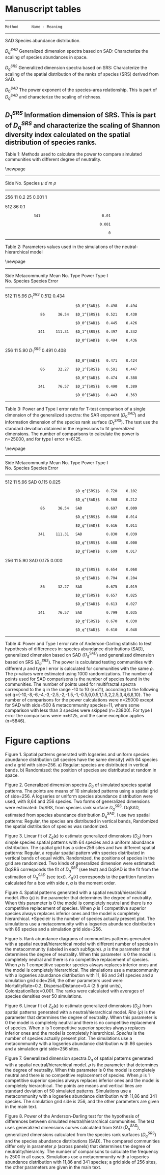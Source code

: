 # Manuscript tables


---------------------------------------------------------------------------------------------
    Method      Name - Meaning   
--------------- ----------------------------------------------------------------------------- 
SAD             Species abundance distribution.

$D_q^{SAD}$     Generalized dimension spectra based on SAD: Characterize the scaling of 
                species abundances in space.
                     
$D_q^{SRS}$     Generalized dimension spectra based on SRS: Characterize the scaling of
                the spatial distribution of the ranks of species (SRS) derived from SAD.

$D_0^{SAD}$     The power exponent of the species-area relationship. This is part of 
                $D_q^{SAD}$ and characterize the scaling of richness.

$D_1^{SRS}$     Information dimension of SRS. This is part of $D_q^{SRS}$ and characterize
                the scaling of Shannon diversity index calculated on the spatial 
                distribution of species ranks.                 
---------------------------------------------------------------------------------------------

Table 1: Methods used to calculate the power to compare simulated communities with different degree of neutrality.

\newpage


------------------------------------------------------
  Side   No. Species   $\mu$   $d$    $m$     $\rho$  
------- ------------- ------- ----- -------- --------- 
   256            11     0.2    25    0.001        1  

   512            86                             0.1  

                 341                            0.01  

                                               0.001  

                                                   0  
------------------------------------------------------

Table 2: Parameters values used in the simulations of the neutral-hierarchical model 

\newpage

------------------------------------------------------------------
  Side   Metacommunity   Mean No.       Type      Power   Type I  
          No. Species    Species                          Error   
------- --------------- ---------- ------------- ------- ---------
   512              11       5.96   $D_1^{SRS}$   0.512    0.434  

                                    $D_0^{SAD}$   0.498    0.494  

                    86      36.54   $D_1^{SRS}$   0.521    0.430  

                                    $D_0^{SAD}$   0.445    0.426  

                   341     111.31   $D_1^{SRS}$   0.497    0.342  

                                    $D_0^{SAD}$   0.494    0.436  

   256              11       5.90   $D_1^{SRS}$   0.491    0.408  

                                    $D_0^{SAD}$   0.471    0.424  

                    86      32.27   $D_1^{SRS}$   0.501    0.447  

                                    $D_0^{SAD}$   0.474    0.388  

                   341      76.57   $D_1^{SRS}$   0.490    0.389  

                                    $D_0^{SAD}$   0.443    0.363  
------------------------------------------------------------------


Table 3: Power and Type I error rate for T-test comparison of a single dimension of the generalized spectra: the SAR exponent ($D_0^{SAD}$) and information dimension of the species rank surface ($D_1^{SRS}$). The test use the standard deviation obtained in the regressions to fit generalized dimensions. The number of comparisons to calculate the power is n=25000, and for type I error n=6125.

\newpage

------------------------------------------------------------------
  Side   Metacommunity   Mean No.       Type      Power   Type I  
          No. Species    Species                          Error   
------- --------------- ---------- ------------- ------- ---------
   512              11       5.96   SAD           0.115    0.025  

                                    $D_q^{SRS}$   0.720    0.102  

                                    $D_q^{SAD}$   0.568    0.212  

                    86      36.54   SAD           0.697    0.009  

                                    $D_q^{SRS}$   0.680    0.014  

                                    $D_q^{SAD}$   0.616    0.011  

                   341     111.31   SAD           0.830    0.039  

                                    $D_q^{SRS}$   0.688    0.000  

                                    $D_q^{SAD}$   0.609    0.017  

   256              11       5.90   SAD           0.175    0.000  

                                    $D_q^{SRS}$   0.654    0.068  

                                    $D_q^{SAD}$   0.704    0.204  

                    86      32.27   SAD           0.675    0.019  

                                    $D_q^{SRS}$   0.657    0.025  

                                    $D_q^{SAD}$   0.613    0.027  

                   341      76.57   SAD           0.799    0.035  

                                    $D_q^{SRS}$   0.670    0.030  

                                    $D_q^{SAD}$   0.610    0.048  
------------------------------------------------------------------

Table 4: Power and Type I error rate of Anderson-Darling statistic to test hypothesis of differences in:  species abundance distributions (SAD), generalized dimension based on SAD ($D_q^{SAD}$) and generalized dimension based on SRS ($D_q^{SRS}$). The power is calculated testing communities with different $\rho$ and type I error is calculated for communities with the same $\rho$. The p-values were estimated using 1000 randomizations. The number of points used for SAD comparisons is the number of species found in the communities. The number of points used for multifractal spectra correspond to the q in the range -10 to 10 (n=21), according to the following set q={-10,-8,-6,-4,-3,-2.5,-2,-1.5,-1,-0.5,0,0.5,1,1.5,2,2.5,3,4,6,8,10}. The number of comparisons for the power calculations were n=25000 except for SAD with side=500 & metacommunity species=11, where some comparison with less than 3 species were skipped (n=23800). For type I error the comparisons were n=6125, and the same exception applies (n=5846).


# Figure captions

Figure 1. Spatial patterns generated with logseries and uniform species abundance distribution (all species have the same density) with 64 species and a grid with side=256. a) Regular: species are distributed in vertical bands. b) Randomized: the position of species are distributed at random in space.

Figure 2. Generalized dimension spectra $D_q$ of simulated species spatial patterns. The points are means of 10 simulated patterns using a spatial grid of side=256. A logseries or uniform species abundance distribution were used, with 8,64 and 256 species. Two forms of generalized dimensions were estimated: DqSRS, from species rank surface $D_q^{SRS}$. DqSAD, estimated from species abundance distribution $D_q^{SAD}$. I use two spatial patterns: Regular, the species are distributed in vertical bands, Randomized the spatial distribution of species was randomized.

Figure 3. Linear fit of $Z_q(\epsilon)$ to estimate generalized dimensions ($D_q$) from simple species spatial patterns with 64 species and a uniform abundance distribution. The spatial grid has a side=256 sites and two different spatial patterns: Regular, a regular spatial pattern with species distributed in vertical bands of equal width. Randomized, the positions of species in the grid are randomized. Two kinds of generalized dimension were estimated: DqSRS corresponds the fit of $D_q^{SRS}$ (see text) and DqSAD is the fit from the estimation of $D_q^{SAD}$ (see text). $Z_q(\epsilon)$ corresponds to the partition function calculated for a box with side $\epsilon$, $q$ is the moment order.

Figure 4. Spatial patterns generated with a spatial neutral/hierarchical model. *Rho* ($\rho$) is the parameter that determines the degree of neutrality. When this parameter is 0 the model is completely neutral and there is no competitive replacement of species. When $\rho$ is 1 competitive superior species always replaces inferior ones and the model is completely hierarchical. *Specie\r is the number of species actually present plot. The simulations use a metacommunity with a logseries abundance distribution with 86 species and a simulation grid side=256.

Figure 5. Rank abundance diagrams of communities patterns generated with a spatial neutral/hierarchical model with different number of species in the metacommunity (labeled in each subfigure). $\rho$ is the parameter that determines the degree of neutrality. When this parameter is 0 the model is completely neutral and there is no competitive replacement of species. When $\rho$ is 1 competitive superior species always replaces inferior ones and the model is completely hierarchical. The simulations use a metacommunity with a logseries abundance distribution with 11, 86 and 341 species and a simulation grid side=256, the other parameters used were MortalityRate=0.2, DispersalDistance=0.4 (2.5 grid units), ColonizationRate=0.001. The ranks were calculated with averages of species densities over 50 simulations.

Figure 6. Linear fit of $Z_q(\epsilon)$ to estimate generalized dimensions ($D_q$) from spatial patterns generated with a neutral/hierarchical model. *Rho* ($\rho$) is the parameter that determines the degree of neutrality. When this parameter is 0 the model is completely neutral and there is no competitive replacement of species. When $\rho$ is 1 competitive superior species always replaces inferior ones and the model is completely hierarchical. *Species* is the number of species actually present plot. The simulations use a metacommunity with a logseries abundance distribution with 86 species and a simulation grid side=256 sites.

Figure 7. Generalized dimension spectra $D_q$ of spatial patterns generated with a spatial neutral/hierarchical model. $\rho$ is the parameter that determines the degree of neutrality. When this parameter is 0 the model is completely neutral and there is no competitive replacement of species. When $\rho$ is 1 competitive superior species always replaces inferior ones and the model is completely hierarchical. The points are means and vertical lines are standard deviation of 50 simulated patterns. Simulations use a metacommunity with a logseries abundance distribution with 11,86 and 341 species. The simulation grid side is 256, and the other parameters are given in the main text.

Figure 8. Power of the Anderson-Darling test for the hypothesis of differences between simulated neutral/hierarchical communities. The test uses generalized dimensions curves calculated from SAD ($D_q^{SAD}$), generalized dimensions calculated from the species rank surfaces ($D_q^{SRS}$) and the species abundance distributions (SAD). The compared communities differ only in parameter $\rho$ (across panels) that determines the degree of neutrality/hierarchy. The number of comparisons to calculate the frequency is 2500 in all cases. Simulations use a metacommunity with a logseries abundance distribution with 11,86 and 341 species; a grid side of 256 sites, the other parameters are given in the main text.